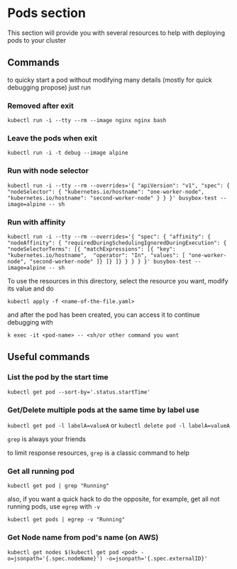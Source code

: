 # Pods section

This section will provide you with several resources to help with deploying pods to your cluster

## Commands

to quicky start a pod without modifying many details (mostly for quick debugging propose) just run

### Removed after exit

`kubectl run -i --tty --rm --image nginx nginx bash` 

### Leave the pods when exit

`kubectl run -i -t debug --image alpine`

### Run with node selector

`kubectl run -i --tty --rm --overrides='{ "apiVersion": "v1", "spec": { "nodeSelector": { "kubernetes.io/hostname": "one-worker-node", "kubernetes.io/hostname": "second-worker-node" } } }' busybox-test --image=alpine -- sh`

### Run with affinity

`kubectl run -i --tty --rm --overrides='{ "spec": { "affinity": { "nodeAffinity": { "requiredDuringSchedulingIgnoredDuringExecution": { "nodeSelectorTerms": [{ "matchExpressions": [{ "key": "kubernetes.io/hostname",  "operator": "In", "values": [ "one-worker-node", "second-worker-node" ]} ]} ]} } } } }' busybox-test --image=alpine -- sh`

To use the resources in this directory, select the resource you want, modify its value and do

`kubectl apply -f <name-of-the-file.yaml>`

and after the pod has been created, you can access it to continue debugging with

`k exec -it <pod-name> -- <sh/or other command you want`

## Useful commands

### List the pod by the start time

`kubectl get pod --sort-by='.status.startTime'`

### Get/Delete multiple pods at the same time by label use

`kubectl get pod -l labelA=valueA` or `kubectl delete pod -l labelA=valueA`

`grep` is always your friends

to limit response resources, `grep` is a classic command to help

### Get all running pod

`kubectl get pod | grep "Running"`

also, if you want a quick hack to do the opposite, for example, get all not running pods, use `egrep` with `-v`

`kubectl get pods | egrep -v "Running"`

### Get Node name from pod's name (on AWS)

`kubectl get nodes $(kubectl get pod <pod> -o=jsonpath='{.spec.nodeName}') -o=jsonpath='{.spec.externalID}'`